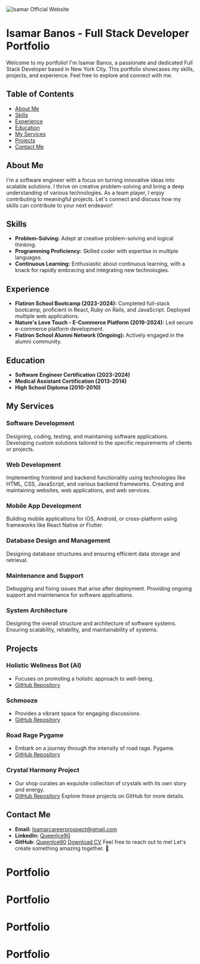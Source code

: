 ![Isamar Official Website](client/public/IsamarOfficialPortfolio.gif)

# Isamar Banos - Full Stack Developer Portfolio

Welcome to my portfolio! I'm Isamar Banos, a passionate and dedicated Full Stack Developer based in New York City. This portfolio showcases my skills, projects, and experience. Feel free to explore and connect with me.

## Table of Contents
- [About Me](#about-me)
- [Skills](#skills)
- [Experience](#experience)
- [Education](#education)
- [My Services](#my-services)
- [Projects](#projects)
- [Contact Me](#contact-me)
## About Me
I'm a software engineer with a focus on turning innovative ideas into scalable solutions. I thrive on creative problem-solving and bring a deep understanding of various technologies. As a team player, I enjoy contributing to meaningful projects. Let's connect and discuss how my skills can contribute to your next endeavor!
## Skills
- **Problem-Solving:** Adept at creative problem-solving and logical thinking.
- **Programming Proficiency:** Skilled coder with expertise in multiple languages.
- **Continuous Learning:** Enthusiastic about continuous learning, with a knack for rapidly embracing and integrating new technologies.
## Experience
- **Flatiron School Bootcamp (2023-2024):** Completed full-stack bootcamp, proficient in React, Ruby on Rails, and JavaScript. Deployed multiple web applications.
- **Nature's Love Touch - E-Commerce Platform (2019-2024):** Led secure e-commerce platform development.
- **Flatiron School Alumni Network (Ongoing):** Actively engaged in the alumni community.
## Education
- **Software Engineer Certification (2023-2024)**
- **Medical Assistant Certification (2013-2014)**
- **High School Diploma (2010-2010)**
## My Services
### Software Development
Designing, coding, testing, and maintaining software applications. Developing custom solutions tailored to the specific requirements of clients or projects.
### Web Development
Implementing frontend and backend functionality using technologies like HTML, CSS, JavaScript, and various backend frameworks. Creating and maintaining websites, web applications, and web services.
### Mobile App Development
Building mobile applications for iOS, Android, or cross-platform using frameworks like React Native or Flutter.
### Database Design and Management
Designing database structures and ensuring efficient data storage and retrieval.
### Maintenance and Support
Debugging and fixing issues that arise after deployment. Providing ongoing support and maintenance for software applications.
### System Architecture
Designing the overall structure and architecture of software systems. Ensuring scalability, reliability, and maintainability of systems.
## Projects
### Holistic Wellness Bot (AI)
- Focuses on promoting a holistic approach to well-being.
- [GitHub Repository](https://github.com/QueenIce90/HolisticWellnessBot)
### Schmooze
- Provides a vibrant space for engaging discussions.
- [GitHub Repository](https://github.com/ian-a-frankel/schmooze/tree/Isamar)
### Road Rage Pygame
- Embark on a journey through the intensity of road rage. Pygame.
- [GitHub Repository](https://github.com/Shokuninja/road-rage)
### Crystal Harmony Project
- Our shop curates an exquisite collection of crystals with its own story and energy.
- [GitHub Repository](https://github.com/KhrystynaKla/Crystal-Harmony-Project)
Explore these projects on GitHub for more details.
## Contact Me
- **Email:** [Isamarcareerprospect@gmail.com](mailto:Isamarcareerprospect@gmail.com)
- **LinkedIn:** [QueenIce90](https://www.linkedin.com/in/queenice90/)
- **GitHub:** [QueenIce90](https://github.com/QueenIce90)
[Download CV](/seresume1.pdf)
Feel free to reach out to me! Let's create something amazing together. 🚀
# Portfolio
# Portfolio
# Portfolio
# Portfolio
